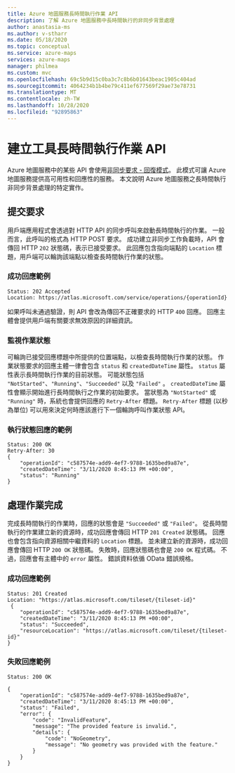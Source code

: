 ```yaml
---
title: Azure 地圖服務長時間執行作業 API
description: 了解 Azure 地圖服務中長時間執行的非同步背景處理
author: anastasia-ms
ms.author: v-stharr
ms.date: 05/18/2020
ms.topic: conceptual
ms.service: azure-maps
services: azure-maps
manager: philmea
ms.custom: mvc
ms.openlocfilehash: 69c5b9d15c0ba3c7c8b6b01643beac1905c404ad
ms.sourcegitcommit: 4064234b1b4be79c411ef677569f29ae73e78731
ms.translationtype: MT
ms.contentlocale: zh-TW
ms.lasthandoff: 10/28/2020
ms.locfileid: "92895863"
---
```

# <a name="creator-long-running-operation-api"></a>建立工具長時間執行作業 API

Azure 地圖服務中的某些 API 會使用[非同步要求 - 回復模式](/azure/architecture/patterns/async-request-reply)。 此模式可讓 Azure 地圖服務提供高可用性和回應性的服務。 本文說明 Azure 地圖服務之長時間執行非同步背景處理的特定實作。

## <a name="submitting-a-request"></a>提交要求

用戶端應用程式會透過對 HTTP API 的同步呼叫來啟動長時間執行的作業。 一般而言，此呼叫的格式為 HTTP POST 要求。 成功建立非同步工作負載時，API 會傳回 HTTP `202` 狀態碼，表示已接受要求。 此回應包含指向端點的 `Location` 標題，用戶端可以輪詢該端點以檢查長時間執行作業的狀態。

### <a name="example-of-a-success-response"></a>成功回應範例

```HTTP
Status: 202 Accepted
Location: https://atlas.microsoft.com/service/operations/{operationId}

```

如果呼叫未通過驗證，則 API 會改為傳回不正確要求的 HTTP `400` 回應。 回應主體會提供用戶端有關要求無效原因的詳細資訊。

### <a name="monitoring-the-operation-status"></a>監視作業狀態

可輪詢已接受回應標題中所提供的位置端點，以檢查長時間執行作業的狀態。 作業狀態要求的回應主體一律會包含 `status` 和 `createdDateTime` 屬性。 `status` 屬性表示長時間執行作業的目前狀態。 可能狀態包括 `"NotStarted"`、`"Running"`、`"Succeeded"` 以及 `"Failed"` 。 `createdDateTime` 屬性會顯示開始進行長時間執行之作業的初始要求。 當狀態為 `"NotStarted"` 或 `"Running"` 時，系統也會提供回應的 `Retry-After` 標題。 `Retry-After` 標題 (以秒為單位) 可以用來決定何時應該進行下一個輪詢呼叫作業狀態 API。

### <a name="example-of-running-a-status-response"></a>執行狀態回應的範例

```HTTP
Status: 200 OK
Retry-After: 30
{
    "operationId": "c587574e-add9-4ef7-9788-1635bed9a87e",
    "createdDateTime": "3/11/2020 8:45:13 PM +00:00",
    "status": "Running"
}
```

## <a name="handling-operation-completion"></a>處理作業完成

完成長時間執行的作業時，回應的狀態會是 `"Succeeded"` 或 `"Failed"`。 從長時間執行的作業建立新的資源時，成功回應會傳回 HTTP `201 Created` 狀態碼。 回應也會包含指向資源相關中繼資料的 `Location` 標題。 並未建立新的資源時，成功回應會傳回 HTTP `200 OK` 狀態碼。 失敗時，回應狀態碼也會是 `200 OK` 程式碼。 不過，回應會有主體中的 `error` 屬性。 錯誤資料依循 OData 錯誤規格。

### <a name="example-of-success-response"></a>成功回應範例

```HTTP
Status: 201 Created
Location: "https://atlas.microsoft.com/tileset/{tileset-id}"
 {
    "operationId": "c587574e-add9-4ef7-9788-1635bed9a87e",
    "createdDateTime": "3/11/2020 8:45:13 PM +00:00",
    "status": "Succeeded",
    "resourceLocation": "https://atlas.microsoft.com/tileset/{tileset-id}"
}
```

### <a name="example-of-failure-response"></a>失敗回應範例

```HTTP
Status: 200 OK

{
    "operationId": "c587574e-add9-4ef7-9788-1635bed9a87e",
    "createdDateTime": "3/11/2020 8:45:13 PM +00:00",
    "status": "Failed",
    "error": {
        "code": "InvalidFeature",
        "message": "The provided feature is invalid.",
        "details": {
            "code": "NoGeometry",
            "message": "No geometry was provided with the feature."
        }
    }
}
```